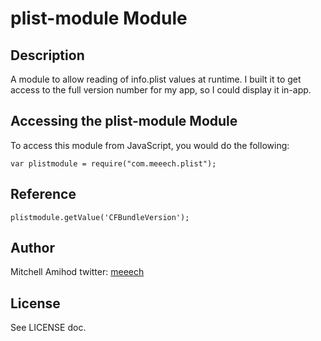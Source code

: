 # plist-module Module

## Description

A module to allow reading of info.plist values at runtime. I built it to get access to the full version number for my app, so I could display it in-app.

## Accessing the plist-module Module

To access this module from JavaScript, you would do the following:

`
var plistmodule = require("com.meeech.plist");
`

## Reference
`
plistmodule.getValue('CFBundleVersion');
`

## Author

Mitchell Amihod
twitter: [meeech](http://www.twitter.com/meeech)

## License

See LICENSE doc.
